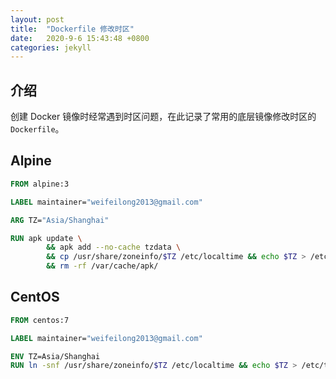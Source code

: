 ```yaml
---
layout: post
title:  "Dockerfile 修改时区"
date:   2020-9-6 15:43:48 +0800
categories: jekyll
---
```


## 介绍

创建 Docker 镜像时经常遇到时区问题，在此记录了常用的底层镜像修改时区的 `Dockerfile`。

## Alpine

```dockerfile
FROM alpine:3

LABEL maintainer="weifeilong2013@gmail.com"

ARG TZ="Asia/Shanghai"

RUN apk update \
        && apk add --no-cache tzdata \
        && cp /usr/share/zoneinfo/$TZ /etc/localtime && echo $TZ > /etc/timezone \
        && rm -rf /var/cache/apk/
```

## CentOS

```dockerfile
FROM centos:7

LABEL maintainer="weifeilong2013@gmail.com"

ENV TZ=Asia/Shanghai
RUN ln -snf /usr/share/zoneinfo/$TZ /etc/localtime && echo $TZ > /etc/timezone
```